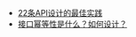 

* [22条API设计的最佳实践](https://mp.weixin.qq.com/s/IRY2j-YjFXATkgzCN9zlMg)
* [接口幂等性是什么？如何设计？](https://mp.weixin.qq.com/s/8dLGA_JXHlZD_U-m6Hgn_g)
